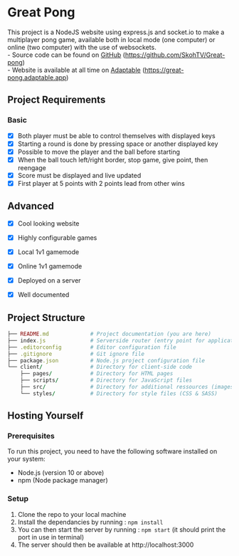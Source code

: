 # Great Pong
This project is a NodeJS website using express.js and socket.io to make a multiplayer pong game, available both in local mode (one computer) or online (two computer) with the use of websockets.<br>
\- Source code can be found on [GitHub](https://github.com/SkohTV/Great-pong) (https://github.com/SkohTV/Great-pong)<br>
\- Website is available at all time on [Adaptable](https://great-pong.adaptable.app) (https://great-pong.adaptable.app)



## Project Requirements

### Basic
- [x] Both player must be able to control themselves with displayed keys
- [x] Starting a round is done by pressing space or another displayed key
- [x] Possible to move the player and the ball before starting
- [x] When the ball touch left/right border, stop game, give point, then reengage
- [x] Score must be displayed and live updated
- [x] First player at 5 points with 2 points lead from other wins

## Advanced
- [x] Cool looking website
- [x] Highly configurable games
- [x] Local 1v1 gamemode
- [x] Online 1v1 gamemode
- [x] Deployed on a server
- [x] Well documented



## Project Structure

<!-- The ruby tag is just for the color scheme to be cool looking on github -->
```ruby
├── README.md             # Project documentation (you are here)
├── index.js              # Serverside router (entry point for application)
├── .editorconfig         # Editor configuration file
├── .gitignore            # Git ignore file
├── package.json          # Node.js project configuration file
└── client/               # Directory for client-side code
    ├── pages/            # Directory for HTML pages
    ├── scripts/          # Directory for JavaScript files
    ├── src/              # Directory for additional ressources (images)
    └── styles/           # Directory for style files (CSS & SASS)
```



## Hosting Yourself

### Prerequisites
To run this project, you need to have the following software installed on your system:

- Node.js (version 10 or above)
- npm (Node package manager)

### Setup
1. Clone the repo to your local machine
2. Install the dependancies by running : `npm install`
3. You can then start the server by running : `npm start` (it should print the port in use in terminal)
4. The server should then be available at http://localhost:3000